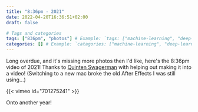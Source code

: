 ```yaml
---
title: "8:36pm - 2021"
date: 2022-04-20T16:36:51+02:00
draft: false

# Tags and categories
tags: ["836pm", "photos"] # Example: `tags: ["machine-learning", "deep-learning"]`
categories: [] # Example: `catagories: ["machine-learning", "deep-learning"]`
---
```


Long overdue, and it's missing more photos then I'd like, here's the 8:36pm video of 2021! Thanks to [Quinten Swagerman](http://www.quintenswagerman.nl/) with helping out making it into a video! (Switching to a new mac broke the old After Effects I was still using...)

{{< vimeo id="701275241" >}}

Onto another year!